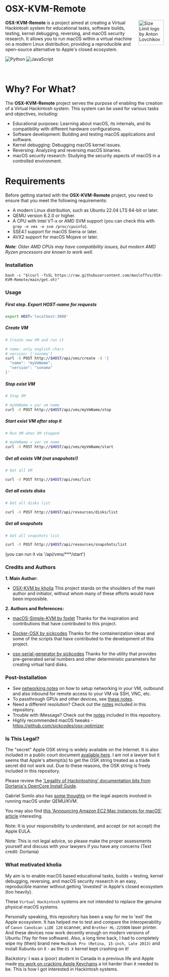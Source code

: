 # OSX-KVM-Remote

<img src="https://i.ibb.co/kQgsdYH/Background-1.png" align="right"
alt="Size Limit logo by Anton Lovchikov" width="80" height="80">

**OSX-KVM-Remote** is a project aimed at creating a Virtual Hackintosh system for educational tasks, software builds, testing, kernel debugging, reversing, and macOS security research. It allows you to run macOS within a virtual machine on a modern Linux distribution, providing a reproducible and open-source alternative to Apple's closed ecosystem.

![Python](https://img.shields.io/badge/python-3670A0?style=for-the-badge&logo=python&logoColor=ffdd54)
![JavaScript](https://img.shields.io/badge/javascript-3670A0?style=for-the-badge&logo=javascript&logoColor=white)

<br/>

# Why? For What?

The **OSX-KVM-Remote** project serves the purpose of enabling the creation of a Virtual Hackintosh system. This system can be used for various tasks and objectives, including:

- Educational purposes: Learning about macOS, its internals, and its compatibility with different hardware configurations.
- Software development: Building and testing macOS applications and software.
- Kernel debugging: Debugging macOS kernel issues.
- Reversing: Analyzing and reversing macOS binaries.
- macOS security research: Studying the security aspects of macOS in a controlled environment.


# Requirements

Before getting started with the **OSX-KVM-Remote** project, you need to ensure that you meet the following requirements:

- A modern Linux distribution, such as Ubuntu 22.04 LTS 64-bit or later.
- QEMU version 6.2.0 or higher.
- A CPU with Intel VT-x or AMD SVM support (you can check this with `grep -e vmx -e svm /proc/cpuinfo`).
- SSE4.1 support for macOS Sierra or later.
- AVX2 support for macOS Mojave or later.

_**Note**: Older AMD CPUs may have compatibility issues, but modern AMD Ryzen processors are known to work well._

### Installation
```shell
bash -c "$(curl -fsSL https://raw.githubusercontent.com/masloffvs/OSX-KVM-Remote/main/get.sh)"
```

### Usage
##### First step. Export HOST-name for requests

```bash
export HOST='localhost:3000'
```


##### Create VM
```bash
# Create new VM and run it

# name: only english chars
# version: ['sonoma']
curl -X POST http://$HOST/api/vms/create -d '{
  "name": "myVmName",
  "version": "sonoma"
}'
```

##### Stop exist VM
```bash
# Stop VM

# myVmName = yor vm name
curl -X POST http://$HOST/api/vms/myVmName/stop
```

##### Start exist VM after stop it
```bash
# Run VM when VM stopped

# myVmName = yor vm name
curl -X POST http://$HOST/api/vms/myVmName/start
```

##### Get all exists VM (not snapshots!)
```bash
# Get all VM

curl -X POST http://$HOST/api/vms/list
```

##### Get all exists disks
```bash
# Get all disks list

curl -X POST http://$HOST/api/resources/disks/list
```

##### Get all snapshots
```bash
# Get all snapshots list

curl -X POST http://$HOST/api/resources/snapshots/list
```
(you can run it via '/api/vms/***/start')


### Credits and Authors

**1. Main Author:**

* [OSX-KVM by kholia](https://github.com/kholia/OSX-KVM)
  This project stands on the shoulders of the main author and initiator, without whom many of these efforts would have been impossible.


**2. Authors and References:**

* [macOS-Simple-KVM by foxlet](https://github.com/foxlet/macOS-Simple-KVM)
  Thanks for the inspiration and contributions that have contributed to this project.

* [Docker-OSX by sickcodes](https://github.com/sickcodes/Docker-OSX)
  Thanks for the containerization ideas and some of the scripts that have contributed to the development of this project.

* [osx-serial-generator by sickcodes](https://github.com/sickcodes/osx-serial-generator)
  Thanks for the utility that provides pre-generated serial numbers and other deterministic parameters for creating virtual hard disks.

### Post-Installation

* See [networking notes](networking-qemu-kvm-howto.txt) on how to setup networking in your VM, outbound and also inbound for remote access to your VM via SSH, VNC, etc.
* To passthrough GPUs and other devices, see [these notes](notes.md#gpu-passthrough-notes).
* Need a different resolution? Check out the [notes](notes.md#change-resolution-in-opencore) included in this repository.
* Trouble with iMessage? Check out the [notes](notes.md#trouble-with-imessage) included in this repository.
* Highly recommended macOS tweaks - https://github.com/sickcodes/osx-optimizer


### Is This Legal?

The "secret" Apple OSK string is widely available on the Internet. It is also included in a public court document [available here](http://www.rcfp.org/sites/default/files/docs/20120105_202426_apple_sealing.pdf). I am not a lawyer but it seems that Apple's attempt(s) to get the OSK string treated as a trade secret did not work out. Due to these reasons, the OSK string is freely included in this repository.

Please review the ['Legality of Hackintoshing' documentation bits from Dortania's OpenCore Install Guide](https://dortania.github.io/OpenCore-Install-Guide/why-oc.html#legality-of-hackintoshing).

Gabriel Somlo also has [some thoughts](http://www.contrib.andrew.cmu.edu/~somlo/OSXKVM/) on the legal aspects involved in running macOS under QEMU/KVM.

You may also find [this 'Announcing Amazon EC2 Mac instances for macOS' article](https://aws.amazon.com/about-aws/whats-new/2020/11/announcing-amazon-ec2-mac-instances-for-macos/
) interesting.

Note: It is your responsibility to understand, and accept (or not accept) the
Apple EULA.

Note: This is not legal advice, so please make the proper assessments yourself
and discuss with your lawyers if you have any concerns (Text credit: Dortania)


### What motivated kholia

My aim is to enable macOS based educational tasks, builds + testing, kernel
debugging, reversing, and macOS security research in an easy, reproducible
manner without getting 'invested' in Apple's closed ecosystem (too heavily).

These `Virtual Hackintosh` systems are not intended to replace the genuine
physical macOS systems.

Personally speaking, this repository has been a way for me to 'exit' the Apple
ecosystem. It has helped me to test and compare the interoperability of `Canon
CanoScan LiDE 120` scanner, and `Brother HL-2250DN` laser printer. And these
devices now work decently enough on modern versions of Ubuntu (Yay for free
software). Also, a long time back, I had to completely wipe my (then) brand new
`MacBook Pro (Retina, 15-inch, Late 2013)` and install Xubuntu on it - as the
`OS X` kernel kept crashing on it!

Backstory: I was a (poor) student in Canada in a previous life and Apple made [my work on cracking Apple Keychains](https://github.com/openwall/john/blob/bleeding-jumbo/src/keychain_fmt_plug.c) a lot harder than it needed to be. This is how I got interested in Hackintosh systems.
